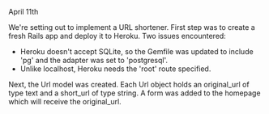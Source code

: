 April 11th

We're setting out to implement a URL shortener. First step was to create a fresh Rails app and deploy it to Heroku. Two issues encountered:
* Heroku doesn't accept SQLite, so the Gemfile was updated to include 'pg' and the adapter was set to 'postgresql'. 
* Unlike localhost, Heroku needs the 'root' route specified.

Next, the Url model was created. Each Url object holds an original\_url of type text and a short\_url of type string. A form was added to the homepage which will receive the original_url.
